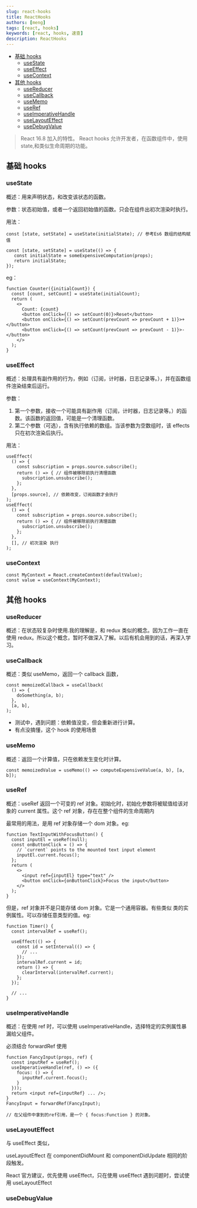 ```yaml
---
slug: react-hooks
title: ReactHooks
authors: [meng]
tags: [react, hooks]
keywords: [react, hooks, 速查]
description: ReactHooks
---
```



<!-- @import "[TOC]" {cmd="toc" depthFrom=1 depthTo=6 orderedList=false} -->

<!-- code_chunk_output -->

- [基础 hooks](#基础-hooks)
  - [useState](#usestate)
  - [useEffect](#useeffect)
  - [useContext](#usecontext)
- [其他 hooks](#其他-hooks)
  - [useReducer](#usereducer)
  - [useCallback](#usecallback)
  - [useMemo](#usememo)
  - [useRef](#useref)
  - [useImperativeHandle](#useimperativehandle)
  - [useLayoutEffect](#uselayouteffect)
  - [useDebugValue](#usedebugvalue)

<!-- /code_chunk_output -->

> React 16.8 加入的特性。 React hooks 允许开发者，在函数组件中，使用 state,和类似生命周期的功能。

## 基础 hooks

### useState

概述：用来声明状态，和改变该状态的函数。

参数：状态初始值，或者一个返回初始值的函数。只会在组件出初次渲染时执行。

用法：

```react
const [state, setState] = useState(initialState); // 参考Es6 数组的结构赋值

const [state, setState] = useState(() => {
   const initialState = someExpensiveComputation(props);
   return initialState;
});

```

eg：

```react
function Counter({initialCount}) {
  const [count, setCount] = useState(initialCount);
  return (
    <>
      Count: {count}
      <button onClick={() => setCount(0)}>Reset</button>
      <button onClick={() => setCount(prevCount => prevCount + 1)}>+</button>
      <button onClick={() => setCount(prevCount => prevCount - 1)}>-</button>
    </>
  );
}
```

### useEffect

概述：处理具有副作用的行为，例如（订阅，计时器，日志记录等。），并在函数组件渲染结束后运行。

参数：

1. 第一个参数，接收一个可能具有副作用（订阅，计时器，日志记录等。）的函数。该函数的返回值，可能是一个清理函数。
2. 第二个参数（可选），含有执行依赖的数组。当该参数为空数组时，该 effects 只在初次渲染后执行。

用法：

```react
useEffect(
  () => {
    const subscription = props.source.subscribe();
    return () => { // 组件被移除前执行清理函数
      subscription.unsubscribe();
    };
  },
  [props.source], // 依赖改变，订阅函数才会执行
);
useEffect(
  () => {
    const subscription = props.source.subscribe();
    return () => { // 组件被移除前执行清理函数
      subscription.unsubscribe();
    };
  },
  [], // 初次渲染 执行
);
```

### useContext

```react
const MyContext = React.createContext(defaultValue);
const value = useContext(MyContext);
```

## 其他 hooks

### useReducer

概述：在状态较复杂时使用.我的理解是，和 redux 类似的概念。因为工作一直在 使用 redux。所以这个概念，暂时不做深入了解。以后有机会用到的话，再深入学习。

### useCallback

概述：类似 useMemo，返回一个 callback 函数，

```react
const memoizedCallback = useCallback(
  () => {
    doSomething(a, b);
  },
  [a, b],
);
```

- 测试中，遇到问题：依赖值没变，但会重新进行计算。
- 有点没搞懂，这个 hook 的使用场景

### useMemo

概述：返回一个计算值，只在依赖发生变化时计算。

```react
const memoizedValue = useMemo(() => computeExpensiveValue(a, b), [a, b]);
```

### useRef

概述：useRef 返回一个可变的 ref 对象。初始化时，初始化参数将被赋值给该对象的 current 属性。这个 ref 对象，存在在整个组件的生命周期内

最常用的用法，是用 ref 对象存储一个 dom 对象。eg:

```react
function TextInputWithFocusButton() {
  const inputEl = useRef(null);
  const onButtonClick = () => {
    // `current` points to the mounted text input element
    inputEl.current.focus();
  };
  return (
    <>
      <input ref={inputEl} type="text" />
      <button onClick={onButtonClick}>Focus the input</button>
    </>
  );
}
```

但是，ref 对象并不是只能存储 dom 对象。它是一个通用容器。有些类似 类的实例属性。可以存储任意类型的值。eg:

```react
function Timer() {
  const intervalRef = useRef();

  useEffect(() => {
    const id = setInterval(() => {
      // ...
    });
    intervalRef.current = id;
    return () => {
      clearInterval(intervalRef.current);
    };
  });

  // ...
}
```

### useImperativeHandle

概述：在使用 ref 时，可以使用 useImperativeHandle，选择特定的实例属性暴漏给父组件。

必须结合 forwardRef 使用

```react
function FancyInput(props, ref) {
  const inputRef = useRef();
  useImperativeHandle(ref, () => ({
    focus: () => {
      inputRef.current.focus();
    }
  }));
  return <input ref={inputRef} ... />;
}
FancyInput = forwardRef(FancyInput);

// 在父组件中拿到的ref引用，是一个 { focus:Function } 的对象。

```

### useLayoutEffect

与 useEffect 类似，

useLayoutEffect 在 componentDidMount 和 componentDidUpdate 相同的阶段触发。

React 官方建议，优先使用 useEffect，只在使用 useEffect 遇到问题时，尝试使用 useLayoutEffect

### useDebugValue
